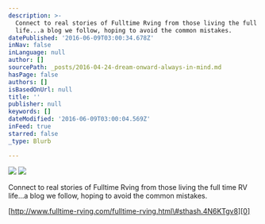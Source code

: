 ```yaml
---
description: >-
  Connect to real stories of Fulltime Rving from those living the full time RV
  life...a blog we follow, hoping to avoid the common mistakes.
datePublished: '2016-06-09T03:00:34.678Z'
inNav: false
inLanguage: null
author: []
sourcePath: _posts/2016-04-24-dream-onward-always-in-mind.md
hasPage: false
authors: []
isBasedOnUrl: null
title: ''
publisher: null
keywords: []
dateModified: '2016-06-09T03:00:04.569Z'
inFeed: true
starred: false
_type: Blurb

---
```

![](https://the-grid-user-content.s3-us-west-2.amazonaws.com/289d0aa1-2b4e-43e3-9c36-9f391dbd95e4.jpg)
![](https://s3-us-west-2.amazonaws.com/the-grid-img/p/17ba9f08baf369f9ca5aaee1de033516350e27eb.jpg)

Connect to real stories of Fulltime Rving from those living the full time RV life...a blog we follow, hoping to avoid the common mistakes.

[http://www.fulltime-rving.com/fulltime-rving.html\#sthash.4N6KTgv8][0]

[0]: http://www.fulltime-rving.com/fulltime-rving.html#sthash.4N6KTgv8